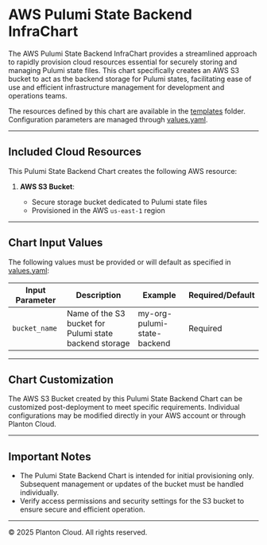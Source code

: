 # AWS Pulumi State Backend InfraChart

The AWS Pulumi State Backend InfraChart provides a streamlined approach to rapidly provision cloud resources essential
for securely storing and managing Pulumi state files. This chart specifically creates an AWS S3 bucket to act as the
backend storage for Pulumi states, facilitating ease of use and efficient infrastructure management for development and
operations teams.

The resources defined by this chart are available in the [templates](templates) folder. Configuration parameters are
managed through [values.yaml](values.yaml).

---

## Included Cloud Resources

This Pulumi State Backend Chart creates the following AWS resource:

1. **AWS S3 Bucket**:

    * Secure storage bucket dedicated to Pulumi state files
    * Provisioned in the AWS `us-east-1` region

---

## Chart Input Values

The following values must be provided or will default as specified in [values.yaml](values.yaml):

| Input Parameter | Description                                            | Example                     | Required/Default |
|-----------------|--------------------------------------------------------|-----------------------------|------------------|
| `bucket_name`   | Name of the S3 bucket for Pulumi state backend storage | my-org-pulumi-state-backend | Required         |

---

## Chart Customization

The AWS S3 Bucket created by this Pulumi State Backend Chart can be customized post-deployment to meet specific
requirements. Individual configurations may be modified directly in your AWS account or through Planton Cloud.

---

## Important Notes

* The Pulumi State Backend Chart is intended for initial provisioning only. Subsequent management or updates of the
  bucket must be handled individually.
* Verify access permissions and security settings for the S3 bucket to ensure secure and efficient operation.

---

© 2025 Planton Cloud. All rights reserved.
